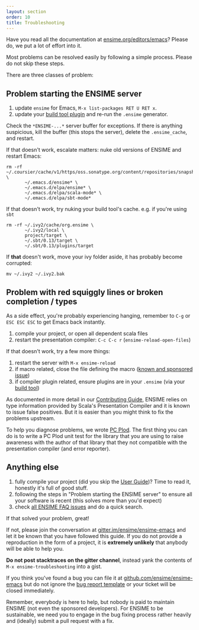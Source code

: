 ```yaml
---
layout: section
order: 10
title: Troubleshooting
---
```


Have you read all the documentation at [ensime.org/editors/emacs](http://ensime.org/editors/emacs)? Please do, we put a lot of effort into it.

Most problems can be resolved easily by following a simple process. Please do not skip these steps.

There are three classes of problem:

## Problem starting the ENSIME server

1. update `ensime` for Emacs, `M-x list-packages RET U RET x`.
1. update your [build tool plugin](/build_tools) and re-run the `.ensime` generator.

Check the `*ENSIME-...*` server buffer for exceptions. If there is anything suspicious, kill the buffer (this stops the server), delete the `.ensime_cache`, and restart.

If that doesn't work, escalate matters: nuke old versions of ENSIME and restart Emacs:

```
rm -rf ~/.coursier/cache/v1/https/oss.sonatype.org/content/repositories/snapshots \
       ~/.emacs.d/ensime* \
       ~/.emacs.d/elpa/ensime* \
       ~/.emacs.d/elpa/scala-mode* \
       ~/.emacs.d/elpa/sbt-mode*
```

If that doesn't work, try nuking your build tool's cache. e.g. if you're using `sbt`

```
rm -rf ~/.ivy2/cache/org.ensime \
       ~/.ivy2/local \
       project/target \
       ~/.sbt/0.13/target \
       ~/.sbt/0.13/plugins/target
```

If **that** doesn't work, move your ivy folder aside, it has probably become corrupted:

```
mv ~/.ivy2 ~/.ivy2.bak
```

## Problem with red squiggly lines or broken completion / types

As a side effect, you're probably experiencing hanging, remember to `C-g` or `ESC ESC ESC` to get Emacs back instantly.

1. compile your project, or open all dependent scala files
1. restart the presentation compiler: `C-c C-c r` (`ensime-reload-open-files`)

If that doesn't work, try a few more things:

1. restart the server with `M-x ensime-reload`
1. if macro related, close the file defining the macro ([known and sponsored issue](https://github.com/ensime/ensime-server/issues/1152))
1. if compiler plugin related, ensure plugins are in your `.ensime` (via your [build tool](/build_tools))

As documented in more detail in our [Contributing Guide](/contributing/#scala-compiler-and-refactoring), ENSIME relies on type information provided by Scala's Presentation
Compiler and it is known to issue false positives. But it is easier than you might think to fix the problems upstream.

To help you diagnose problems, we wrote [PC Plod](https://github.com/ensime/pcplod). The first thing you can do is to write a PC Plod unit test for the library that you are using to raise awareness with the author of that library that they not compatible with the presentation compiler (and error reporter).

## Anything else

1. fully compile your project (did you skip the [User Guide](/editors/emacs/userguide/))? Time to read it, honestly it's full of good stuff.
1. following the steps in "Problem starting the ENSIME server" to ensure all your software is recent (this solves more than you'd expect)
1. check [all ENSIME FAQ issues](https://github.com/search?utf8=%E2%9C%93&q=user%3Aensime+is%3Aissue+label%3AFAQ&type=Issues&ref=searchresults) and do a quick search.

If that solved your problem, great!

If not, please join the conversation at [gitter.im/ensime/ensime-emacs](https://gitter.im/ensime/ensime-emacs) and let it be known that you have followed this guide. If you do not provide a reproduction in the form of a project, it is **extremely unlikely** that anybody will be able to help you.

**Do not post stacktraces on the gitter channel**, instead yank the contents of `M-x ensime-troubleshooting` into a gist.

If you think you've found a bug you can file it at [github.com/ensime/ensime-emacs](https://github.com/ensime/ensime-emacs/issues/new) but do not ignore the [bug report template](https://github.com/ensime/ensime-emacs/blob/master/.github/ISSUE_TEMPLATE.md) or your ticket will be closed immediately.

Remember, everybody is here to help, but nobody is paid to maintain ENSIME (not even the sponsored developers). For ENSIME to be sustainable, we need you to engage in the bug fixing process rather heavily and (ideally) submit a pull request with a fix.
